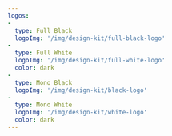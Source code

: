 ```yaml
---
logos:
-
  type: Full Black
  logoImg: '/img/design-kit/full-black-logo'
-
  type: Full White
  logoImg: '/img/design-kit/full-white-logo'
  color: dark
-
  type: Mono Black
  logoImg: '/img/design-kit/black-logo'
-
  type: Mono White
  logoImg: '/img/design-kit/white-logo'
  color: dark
---
```

